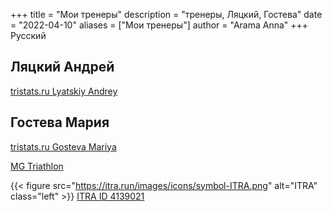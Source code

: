 +++
title = "Мои тренеры"
description = "тренеры, Ляцкий, Гостева"
date = "2022-04-10"
aliases = ["Мои тренеры"]
author = "Arama Anna"
+++
Русский


## Ляцкий Андрей
[tristats.ru Lyatskiy Andrey ](https://tristats.ru/rus/profile/lyatskiy-andrey "tristats Lyatskiy Andrey")

## Гостева Мария

[tristats.ru Gosteva Mariya ](https://tristats.ru/rus/profile/gosteva-mariya)

[MG Triathlon](https://t.me/mgtriathlon)


{{< figure src="https://itra.run/images/icons/symbol-ITRA.png" alt="ITRA" class="left" >}}
[ITRA ID 4139021](https://itra.run/api/RunnerSpace/GetRunnerSpace?runnerString=wCHjT3bactu1%2FSfy950qeQ%3D%3D)




<a href=”https://bsky.app/profile/ijbeasley.bsky.social”>
<i class="fa-brands fa-bluesky"></i>
</a>
